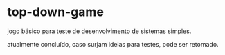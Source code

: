 # top-down-game

jogo básico para teste de desenvolvimento de sistemas simples.

atualmente concluído, caso surjam ideias para testes, pode ser retomado.
